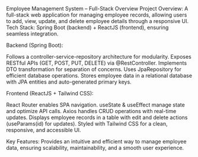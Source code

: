 Employee Management System – Full-Stack Overview
Project Overview: A full-stack web application for managing employee records, allowing users to add, view, update, and delete employee details through a responsive UI.
Tech Stack: Spring Boot (backend) + ReactJS (frontend), ensuring seamless integration.


Backend (Spring Boot):

Follows a controller-service-repository architecture for modularity.
Exposes RESTful APIs (GET, POST, PUT, DELETE) via @RestController.
Implements DTO transformation for separation of concerns.
Uses JpaRepository for efficient database operations.
Stores employee data in a relational database with JPA entities and auto-generated primary keys.


Frontend (ReactJS + Tailwind CSS):

React Router enables SPA navigation.
useState & useEffect manage state and optimize API calls.
Axios handles CRUD operations with real-time updates.
Displays employee records in a table with edit and delete actions (useParams(id) for updates).
Styled with Tailwind CSS for a clean, responsive, and accessible UI.


Key Features: Provides an intuitive and efficient way to manage employee data, ensuring scalability, maintainability, and a smooth user experience.
